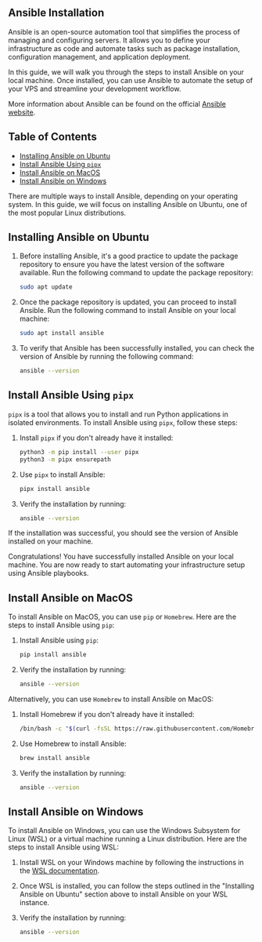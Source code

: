 ## Ansible Installation

Ansible is an open-source automation tool that simplifies the process of managing and configuring servers. It allows you to define your infrastructure as code and automate tasks such as package installation, configuration management, and application deployment.

In this guide, we will walk you through the steps to install Ansible on your local machine. Once installed, you can use Ansible to automate the setup of your VPS and streamline your development workflow.

More information about Ansible can be found on the official [Ansible website](https://docs.ansible.com/ansible/latest/installation_guide/intro_installation.html).

## Table of Contents

* [Installing Ansible on Ubuntu](#installing-ansible-on-ubuntu)
* [Install Ansible Using `pipx`](#install-ansible-using-pipx)
* [Install Ansible on MacOS](#install-ansible-on-macos)
* [Install Ansible on Windows](#install-ansible-on-windows)


There are multiple ways to install Ansible, depending on your operating system. In this guide, we will focus on installing Ansible on Ubuntu, one of the most popular Linux distributions.

## Installing Ansible on Ubuntu

1. Before installing Ansible, it's a good practice to update the package repository to ensure you have the latest version of the software available. Run the following command to update the package repository:

    ```bash
    sudo apt update
    ```

2. Once the package repository is updated, you can proceed to install Ansible. Run the following command to install Ansible on your local machine:

    ```bash
    sudo apt install ansible
    ```

3. To verify that Ansible has been successfully installed, you can check the version of Ansible by running the following command:

    ```bash
    ansible --version
    ```

## Install Ansible Using `pipx`

`pipx` is a tool that allows you to install and run Python applications in isolated environments. To install Ansible using `pipx`, follow these steps:

1. Install `pipx` if you don't already have it installed:

    ```bash
    python3 -m pip install --user pipx
    python3 -m pipx ensurepath
    ```

2. Use `pipx` to install Ansible:

    ```bash
    pipx install ansible
    ```

3. Verify the installation by running:

    ```bash
    ansible --version
    ```

If the installation was successful, you should see the version of Ansible installed on your machine.

Congratulations! You have successfully installed Ansible on your local machine. You are now ready to start automating your infrastructure setup using Ansible playbooks.

## Install Ansible on MacOS

To install Ansible on MacOS, you can use `pip` or `Homebrew`. Here are the steps to install Ansible using `pip`:

1. Install Ansible using `pip`:

    ```bash
    pip install ansible
    ```

2. Verify the installation by running:

    ```bash
    ansible --version
    ```

Alternatively, you can use `Homebrew` to install Ansible on MacOS:

1. Install Homebrew if you don't already have it installed:

    ```bash
    /bin/bash -c "$(curl -fsSL https://raw.githubusercontent.com/Homebrew/install/HEAD/install.sh)"
    ```

2. Use Homebrew to install Ansible:

    ```bash
    brew install ansible
    ```

3. Verify the installation by running:

    ```bash
    ansible --version
    ```


## Install Ansible on Windows

To install Ansible on Windows, you can use the Windows Subsystem for Linux (WSL) or a virtual machine running a Linux distribution. Here are the steps to install Ansible using WSL:

1. Install WSL on your Windows machine by following the instructions in the [WSL documentation](https://docs.microsoft.com/en-us/windows/wsl/install).
2. Once WSL is installed, you can follow the steps outlined in the "Installing Ansible on Ubuntu" section above to install Ansible on your WSL instance.
3. Verify the installation by running:

    ```bash
    ansible --version
    ```

